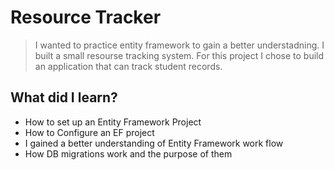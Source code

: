 # Resource Tracker 

> I wanted to practice entity framework to gain a better understadning. I built a small resourse tracking system. For this project I chose to build an application that can track student records.

## What did I learn?
- How to set up an Entity Framework Project
- How to Configure an EF project
- I gained a better understanding of Entity Framework work flow
- How DB migrations work and the purpose of them
